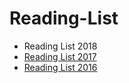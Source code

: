 # Reading-List
* Reading List 2018
* [Reading List 2017](https://github.com/jruales/Reading-List-2017)
* [Reading List 2016](https://github.com/jruales/Reading-List-2016)

